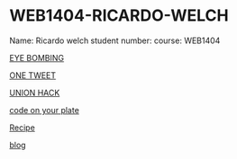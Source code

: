 # WEB1404-RICARDO-WELCH

Name: Ricardo welch
student number: 
course: WEB1404




[EYE BOMBING](https://github.com/TresFriends/EyeBombing)



[ONE TWEET](https://github.com/Dirtyart1/one-tweet-research)



[UNION HACK](https://github.com/Mhossain360/FLAG-3/blob/master/Presentation.md)



[code on your plate](https://github.com/Dirtyart1/WEB14103-Ricardo-Welch)


[Recipe](https://thimbleprojects.org/dirtyart1/145118)


[blog](http://fourthfloor.raveweb.net/rwelch/)
